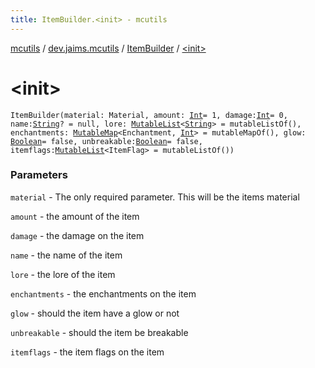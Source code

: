 ```yaml
---
title: ItemBuilder.<init> - mcutils
---
```


[mcutils](../../index.html) / [dev.jaims.mcutils](../index.html) / [ItemBuilder](index.html) / [&lt;init&gt;](./-init-.html)

# &lt;init&gt;

`ItemBuilder(material: Material, amount: `[`Int`](https://kotlinlang.org/api/latest/jvm/stdlib/kotlin/-int/index.html)` = 1, damage: `[`Int`](https://kotlinlang.org/api/latest/jvm/stdlib/kotlin/-int/index.html)` = 0, name: `[`String`](https://kotlinlang.org/api/latest/jvm/stdlib/kotlin/-string/index.html)`? = null, lore: `[`MutableList`](https://kotlinlang.org/api/latest/jvm/stdlib/kotlin.collections/-mutable-list/index.html)`<`[`String`](https://kotlinlang.org/api/latest/jvm/stdlib/kotlin/-string/index.html)`> = mutableListOf(), enchantments: `[`MutableMap`](https://kotlinlang.org/api/latest/jvm/stdlib/kotlin.collections/-mutable-map/index.html)`<Enchantment, `[`Int`](https://kotlinlang.org/api/latest/jvm/stdlib/kotlin/-int/index.html)`> = mutableMapOf(), glow: `[`Boolean`](https://kotlinlang.org/api/latest/jvm/stdlib/kotlin/-boolean/index.html)` = false, unbreakable: `[`Boolean`](https://kotlinlang.org/api/latest/jvm/stdlib/kotlin/-boolean/index.html)` = false, itemflags: `[`MutableList`](https://kotlinlang.org/api/latest/jvm/stdlib/kotlin.collections/-mutable-list/index.html)`<ItemFlag> = mutableListOf())`

### Parameters

`material` - The only required parameter. This will be the items material

`amount` - the amount of the item

`damage` - the damage on the item

`name` - the name of the item

`lore` - the lore of the item

`enchantments` - the enchantments on the item

`glow` - should the item have a glow or not

`unbreakable` - should the item be breakable

`itemflags` - the item flags on the item